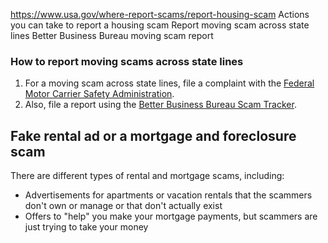 

https://www.usa.gov/where-report-scams/report-housing-scam
Actions you can take to report a housing scam
Report moving scam across state lines
Better Business Bureau moving scam report

### **How to report moving scams across state lines**

1. For a moving scam across state lines, file a complaint with the
   [Federal Motor Carrier Safety Administration](https://www.fmcsa.dot.gov/protect-your-move/file-a-complaint).
2. Also, file a report using the
   [Better Business Bureau Scam Tracker](https://www.bbb.org/scamtracker).

**Fake rental ad or a mortgage and foreclosure scam**
-----------------------------------------------------

There are different types of rental and mortgage scams, including:

* Advertisements for apartments or vacation rentals that the scammers don't own or manage or that don't actually exist
* Offers to "help" you make your mortgage payments, but scammers are just trying to take your money
